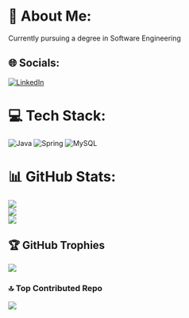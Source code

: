 # 💫 About Me:
Currently pursuing a degree in Software Engineering<br>


## 🌐 Socials:
[![LinkedIn](https://img.shields.io/badge/LinkedIn-%230077B5.svg?logo=linkedin&logoColor=white)](https://linkedin.com/in/artur-lisboa-b7a74b2b7/) 

# 💻 Tech Stack:
![Java](https://img.shields.io/badge/java-%23ED8B00.svg?style=for-the-badge&logo=openjdk&logoColor=white) ![Spring](https://img.shields.io/badge/spring-%236DB33F.svg?style=for-the-badge&logo=spring&logoColor=white) ![MySQL](https://img.shields.io/badge/mysql-%2300000f.svg?style=for-the-badge&logo=mysql&logoColor=white)
# 📊 GitHub Stats:
![](https://github-readme-stats.vercel.app/api?username=FlchNTC&theme=dark&hide_border=false&include_all_commits=false&count_private=false)<br/>
![](https://github-readme-streak-stats.herokuapp.com/?user=FlchNTC&theme=dark&hide_border=false)<br/>
![](https://github-readme-stats.vercel.app/api/top-langs/?username=FlchNTC&theme=dark&hide_border=false&include_all_commits=false&count_private=false&layout=compact)

## 🏆 GitHub Trophies
![](https://github-profile-trophy.vercel.app/?username=FlchNTC&theme=radical&no-frame=false&no-bg=true&margin-w=4)

### 🔝 Top Contributed Repo
![](https://github-contributor-stats.vercel.app/api?username=FlchNTC&limit=5&theme=dark&combine_all_yearly_contributions=true)

<!-- Proudly created with GPRM ( https://gprm.itsvg.in ) -->
